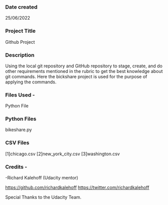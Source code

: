 ### Date created
25/06/2022

### Project Title
Github Project

### Description
Using the local git repository and GitHub repository to stage, create, and do other requirements mentioned in the rubric to get the best knowledge about git commands. Here the bickshare project is used for the purpose of applying the commands.

### Files Used -
Python File

### Python Files
bikeshare.py 

### CSV Files
[1]chicago.csv [2]new_york_city.csv [3]washington.csv

### Credits -
-Richard Kalehoff (Udacity mentor)

https://github.com/richardkalehoff https://twitter.com/richardkalehoff

Special Thanks to the Udacity Team.

